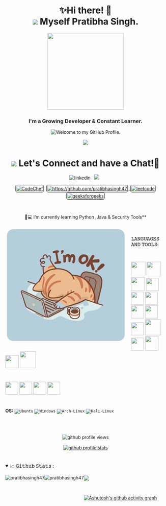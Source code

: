 <h1 align="center">✨Hi there! 👋 <br> <img height="45" src="https://i.pinimg.com/originals/4f/2d/a6/4f2da6dfcf48e48a5715c8a13dcc44f1.gif"/> Myself Pratibha Singh. </h1>
<p align= "center"><img src="https://github.com/pratibhasingh47/pratibhasingh47/assets/117928965/9d6597ac-14c5-4603-bc39-59a01f37ae8b" width=240
height=240 ></p>

<h3 align="center">I'm a Growing Developer & Constant Learner.</h3>
<p align='center' style='margin: 16px 4px 8px;'>
    <img src="https://readme-typing-svg.herokuapp.com?font=fire+code&pause=1000&color=54A6FF&center=true&vCenter=true&multiline=true&width=710&height=70&lines=Welcome+to+my+GitHub+Profile." alt="Welcome to my GitHub Profile." />
</p>
<p align="center">
<img height="60" align='center' src="https://gifdb.com/images/high/pixel-art-yellow-duck-l3kowra9z0qk5v77.gif"/></p>

#

<div align='center'>
<h1 align="center"><img height="40" src="https://raw.githubusercontent.com/innng/innng/master/assets/kyubey.gif"/> 
  Let's Connect and have a Chat!💬
</h1>
  <p align='center'>
    <a href="https://www.linkedin.com/in/pratibha-singh-a9baab27b/"><img height="30" src="https://upload.wikimedia.org/wikipedia/commons/thumb/c/ca/LinkedIn_logo_initials.png/600px-LinkedIn_logo_initials.png" alt="linkedin" ></a>&nbsp;&nbsp;
    <a href="mailto:pratibhasingh1624@gmail.com"><img height="30" src="https://cdn-icons-png.flaticon.com/512/281/281769.png"></a>&nbsp;&nbsp;
    </p>
    <p>
    <a href="https://www.codechef.com/users/pratibha_47" target="_blank"><img align="center" src="https://static.uacdn.net/thumbnail/external-app-icons/ce4fd2180646452aa0b03c3ffa3ef8e2.png" alt="CodeChef" height="30"style="background: #ffffff; border-radius: 5px; border: 1px solid #000000; margin: 0 2px; padding: 2px;" /></a>
    <a href="https://github.com/pratibhasingh47" target="blank" rel="noreferrer">
        <img align="center" src="https://upload.wikimedia.org/wikipedia/commons/thumb/a/ae/Github-desktop-logo-symbol.svg/1200px-Github-desktop-logo-symbol.svg.png" alt="https://github.com/pratibhasingh47" height="30" width="30" style="background: #ffffff; border-radius: 5px; border: 1px solid #000000; margin: 0 2px; padding: 2px;" />
    </a>
           <a href="https://leetcode.com/u/pratibhasingh_47/" target="blank"><img align="center" src="https://iconape.com/wp-content/png_logo_vector/leetcode-logo-white-no-text.png" alt="leetcode" height="30" style="background: #ffffff; border-radius: 5px; border: 1px solid #000000; margin: 0 2px; padding: 2px;" /></a>
           <a href="https://auth.geeksforgeeks.org/user/pratibha_47" target="blank"><img align="center" src="https://geeksforgeeks.zohorecruit.in/recruit/viewCareerImage.do?page_id=61093000000211152&type=logo&file_name=GG_Logo.png" alt="geeksforgeeks" height="30" style="background: #ffffff; border-radius: 5px; border: 1px solid #000000; margin: 0 2px; padding: 2px;" /></a>
     </p>
</div>
<br/>
    <div align='center'>

   🌱💻 I’m currently learning Python ,Java & Security Tools**
   </div>

<!-- <img align="left" height="350px" width="370px" alt="𝙶𝙸𝙵" src="https://camo.githubusercontent.com/f8561052d5519d5b219d3d02cdf56d0969d2cdab435e6739ba6b7cb26866f5fe/68747470733a2f2f6d69722d73332d63646e2d63662e626568616e63652e6e65742f70726f6a6563745f6d6f64756c65732f646973702f3630313031343131363737303437352e363036386265666634363430612e676966"/> 
<img align="left" style="margin:10px 20px 15px 5px;" height="350px" width="370px" alt="𝙶𝙸𝙵" src="https://media.tenor.com/iviIq2uXz-kAAAAi/work-office.gif"/>-->
<img align="left" style="margin:10px 20px 15px 5px;border-radius: 20px;" height="350px" width="370px" alt="𝙶𝙸𝙵" src="https://github.com/akash2061/Wallpapers/blob/main/Wallpapers/i-am-ok.jpg"/>
<br/>

**𝙻𝙰𝙽𝙶𝚄𝙰𝙶𝙴𝚂 𝙰𝙽𝙳 𝚃𝙾𝙾𝙻𝚂:**

<br/>

<code><img height="45" width="45" src="https://www.naveedashfaq.me/img/c++.png"></code>
<code><img height="45" width="45" src="https://cdn.iconscout.com/icon/free/png-512/c-programming-569564.png"></code>
<code><img height="43" width="43" src="https://profilinator.rishav.dev/skills-assets/python-original.svg"></code>
<code><img height="40" width="40" src="https://cdn.jsdelivr.net/gh/devicons/devicon/icons/html5/html5-original.svg"></code>
<code><img height="40" width="40" src="https://upload.wikimedia.org/wikipedia/commons/thumb/6/62/CSS3_logo.svg/2048px-CSS3_logo.svg.png"></code>
<code><img height="40" width="40" src="https://cdn.jsdelivr.net/gh/devicons/devicon/icons/javascript/javascript-original.svg"></code>
<code><img height="40" width="40" src="https://upload.wikimedia.org/wikipedia/commons/thumb/4/4c/Typescript_logo_2020.svg/2048px-Typescript_logo_2020.svg.png"></code>
<code><img height="40" width="40" src="https://cdn4.iconfinder.com/data/icons/logos-3/600/React.js_logo-512.png"></code>
<code><img height="40" width="40" src="https://static-00.iconduck.com/assets.00/yarn-icon-256x256-qz6atyoq.png"></code>
<code><img height="50" width="50" src="https://cdn0.iconfinder.com/data/icons/designer-skills/128/node-js-512.png"></code>
<code><img height="40" width="40" src="https://d2nir1j4sou8ez.cloudfront.net/wp-content/uploads/2021/12/nextjs-boilerplate-logo.png"></code>
<code><img height="45" width="42" src="https://orion42.net/wp-content/uploads/2019/10/full_colored_dark_green42.png"></code>
<code><img height="40" width="42" src="https://static-00.iconduck.com/assets.00/php-icon-2048x2048-79jhb719.png"></code>
<code><img height="52" width="50" src="https://brandslogos.com/wp-content/uploads/images/large/java-logo-1.png"></code>





#

<code><img height="40" width="40" src="https://cdn.jsdelivr.net/gh/devicons/devicon/icons/vscode/vscode-original.svg"></code>
<code><img height="40" width="40" src="https://img.icons8.com/fluent-systems-filled/200/FFFFFF/github.png"></code>
<code><img height="40" width="40" src="https://cdn.jsdelivr.net/gh/devicons/devicon/icons/git/git-original.svg"></code>
<code><img height="40" width="40" src="https://upload.wikimedia.org/wikipedia/commons/thumb/a/ae/Github-desktop-logo-symbol.svg/1200px-Github-desktop-logo-symbol.svg.png"></code>


#

**OS:**
<code><img height="40" width="40" src="https://cdn.icon-icons.com/icons2/2429/PNG/512/ubuntu_logo_icon_147216.png" alt="Ubuntu"></code>
<code><img height="40" width="40" src="https://upload.wikimedia.org/wikipedia/commons/thumb/4/48/Windows_logo_-_2012_%28dark_blue%29.svg/640px-Windows_logo_-_2012_%28dark_blue%29.svg.png" alt="Windows"></code>
<code><img height="40" width="40" src="https://cdn.icon-icons.com/icons2/1508/PNG/512/distributorlogoarchlinux_103805.png" alt="Arch-Linux"></code>
<code><img height="50" width="50" src="https://upload.wikimedia.org/wikipedia/commons/2/2b/Kali-dragon-icon.svg" alt="Kali-Linux"></code>


<br/><br/>

<p align="center" style='margin: 16px 4px 8px;'>
    <img src="https://komarev.com/ghpvc/?username=pratibhasingh47&label=Profile%20views&color=0e75b6&style=flat" alt="github profile views" />
</p>

<p align="center" style='margin: 16px 4px 8px;'>
    <a href="https://github.com/ryo-ma/github-profile-trophy">
         <!-- <img src="https://github-profile-trophy.vercel.app/?username=pratibhasingh47&theme=algolia&column=7&margin-w=2&margin-h=2&no-bg=true&no-frame=true" alt="github profile stats" /> 
         <img src="https://github-profile-trophy.vercel.app/?username=pratibhasingh47&theme=darkhub&column=7&margin-w=2&margin-h=2&no-bg=true&no-frame=true" alt="github profile stats" /> -->
         <img src="https://github-profile-trophy.vercel.app/?username=pratibhasingh47&theme=radical&column=7&margin-w=2&margin-h=2&no-bg=true&no-frame=true" alt="github profile stats" />
    </a>
</p>

#

<details open="">
<summary>
  <g-emoji class="g-emoji" alias="chart_with_upwards_trend" fallback-src="https://github.githubassets.com/images/icons/emoji/unicode/1f4c8.png">📈</g-emoji>
  <strong>𝙶𝚒𝚝𝚑𝚞𝚋 𝚂𝚝𝚊𝚝𝚜 : </strong>
</summary>
</summary>
</summary>

<p align="left">
    <img align="left" height="200px" src="https://github-readme-stats-eight-theta.vercel.app/api?username=pratibhasingh47&theme=algolia&hide_border=false&include_all_commits=false&count_private=false" alt="pratibhasingh47"/>
</p>
     <!-- <img align="left" height="170px" src="https://github-readme-stats-eight-theta.vercel.app/api/top-langs/?username=pratibhasingh47&theme=blue-green&hide_border=false&include_all_commits=false&count_private=false&layout=compact" alt="pratibhasingh47"/> -->
  <img align="left" height="200px" src="https://github-readme-streak-stats.herokuapp.com?user=pratibhasingh47&theme=algolia" alt="pratibhasingh47" />
  <!-- <img align="center" width="300px" src="https://github-readme-stats.vercel.app/api/top-langs/?username=pratibhasingh47&langs_count=15&theme=algolia" />   -->
  <!--<img align="center" width="300px" src="https://github-readme-stats.vercel.app/api/top-langs/?username=pratibhasingh47&layout=donut-vertical&langs_count=15&theme=algolia" />  -->
  <img align="center" width="300px" src="https://github-readme-stats.vercel.app/api/top-langs/?username=pratibhasingh47&layout=donut-vertical&langs_count=20&theme=algolia&count_private=true&exclude_repo=Mern_Stack_Training_Practice,Mern_Stack_Training" />
  <!-- <img align="center" width="300px" src="https://github-readme-stats.vercel.app/api/top-langs/?username=pratibhasingh47&layout=donut-vertical&langs_count=20&theme=holi&exclude_repo=Mern_Stack_Training" />  -->

</p>
</details>
<br/>

[![Ashutosh's github activity graph](https://github-readme-activity-graph.vercel.app/graph?username=pratibhasingh47&theme=github-compact)](https://github.com/ashutosh00710/github-readme-activity-graph)

